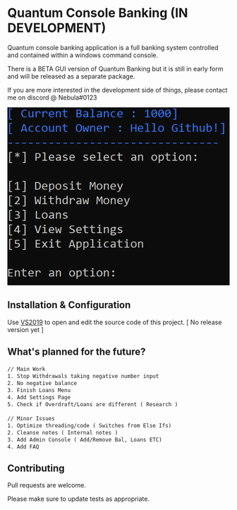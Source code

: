 # Quantum Console Banking (IN DEVELOPMENT)

Quantum console banking application is a full banking system controlled and contained within a windows command console.

There is a BETA GUI version of Quantum Banking but it is still in early form and will be released as a separate package.

If you are more interested in the development side of things, please contact me on discord @ Nebula#0123

![Screenshot](images\ExamplePhoto.png)

## Installation & Configuration

Use [VS2019](https://visualstudio.microsoft.com/downloads/) to open and edit the source code of this project. [ No release version yet ]

## What's planned for the future?

```
// Main Work
1. Stop Withdrawals taking negative number input
2. No negative balance
3. Finish Loans Menu
4. Add Settings Page
5. Check if Overdraft/Loans are different ( Research )

// Minor Issues
1. Optimize threading/code ( Switches from Else Ifs)
2. Cleanse notes ( Internal notes )
3. Add Admin Console ( Add/Remove Bal, Loans ETC)
4. Add FAQ
```

## Contributing
Pull requests are welcome.

Please make sure to update tests as appropriate.
